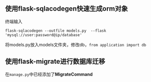 ## 使用flask-sqlacodegen快速生成orm对象

终端输入

```
flask-sqlacodegen --outfile models.py  --flask 'mysql://user:password@ip/database'
```

将models.py放入models文件夹，修改db，`from application import db`

## 使用flask-migrate进行数据库迁移

在`manage.py`中已经添加了**MigrateCommand**